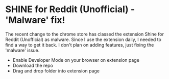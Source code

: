 # SHINE for Reddit (Unofficial) - 'Malware' fix!
The recent change to the chrome store has classed the extension Shine for Reddit (Unofficial) as malware. Since I use the extension daily, I needed to find a way to get it back. I don't plan on adding features, just fixing the 'malware' issue.

- Enable Developer Mode on your browser on extension page
- Download the repo
- Drag and drop folder into extension page

